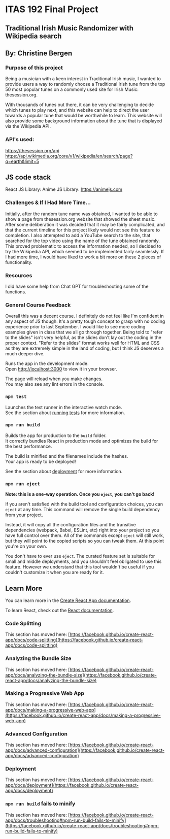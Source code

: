 # ITAS 192 Final Project

## Traditional Irish Music Randomizer with Wikipedia search
## By: Christine Bergen


### Purpose of this project
Being a musician with a keen interest in Traditional Irish music, I wanted to provide users a way to randomly choose 
a Traditional Irish tune from the top 50 most popular tunes on a commonly used site for Irish Music: thesession.org. 

With thousands of tunes out there, it can be very challenging to decide which tunes to play next, 
and this website can help to direct the user towards a popular tune that would be worthwhile to learn.
This website will also provide some background information about the tune that is displayed via the Wikipedia 
API. 

### API's used:
https://thesession.org/api
https://api.wikimedia.org/core/v1/wikipedia/en/search/page?q=earth&limit=5

## JS code stack
React JS Library: 
Anime JS Library: https://animejs.com


### Challenges & If I Had More Time...

Initially, after the random tune name was obtained, I wanted to be able to show a page from 
thesession.org website that showed the sheet music. After some deliberation it was decided that it may be 
fairly complicated, and that the current timeline for this project likely would not see this feature to completion. 
I also attempted to add a YouTube search to the site, that searched for the top video using the name of the tune 
obtained randomly. This proved problematic to access the information needed, so I decided to try the Wikipedia API, which
seemed to be implemented fairly seamlessly. If I had more time, I would have liked to work a bit more on these 2 pieces of 
functionality.

### Resources
I did have some help from Chat GPT for troubleshooting some of the functions.


### General Course Feedback
Overall this was a decent course. I definitely do not feel like I'm confident in any aspect of JS though. It's a pretty tough concept to grasp with no coding experience prior to last September. I would like to see more coding examples given in class that we all go through together. Being told to "refer to the slides" isn't very helpful, as the slides don't lay out the coding in the proper context. "Refer to the slides" format works well for HTML and CSS as they are extremely simple in the land of coding, but I think JS deserves a much deeper dive.



Runs the app in the development mode.\
Open [http://localhost:3000](http://localhost:3000) to view it in your browser.

The page will reload when you make changes.\
You may also see any lint errors in the console.

### `npm test`

Launches the test runner in the interactive watch mode.\
See the section about [running tests](https://facebook.github.io/create-react-app/docs/running-tests) for more information.

### `npm run build`

Builds the app for production to the `build` folder.\
It correctly bundles React in production mode and optimizes the build for the best performance.

The build is minified and the filenames include the hashes.\
Your app is ready to be deployed!

See the section about [deployment](https://facebook.github.io/create-react-app/docs/deployment) for more information.

### `npm run eject`

**Note: this is a one-way operation. Once you `eject`, you can't go back!**

If you aren't satisfied with the build tool and configuration choices, you can `eject` at any time. This command will remove the single build dependency from your project.

Instead, it will copy all the configuration files and the transitive dependencies (webpack, Babel, ESLint, etc) right into your project so you have full control over them. All of the commands except `eject` will still work, but they will point to the copied scripts so you can tweak them. At this point you're on your own.

You don't have to ever use `eject`. The curated feature set is suitable for small and middle deployments, and you shouldn't feel obligated to use this feature. However we understand that this tool wouldn't be useful if you couldn't customize it when you are ready for it.

## Learn More

You can learn more in the [Create React App documentation](https://facebook.github.io/create-react-app/docs/getting-started).

To learn React, check out the [React documentation](https://reactjs.org/).

### Code Splitting

This section has moved here: [https://facebook.github.io/create-react-app/docs/code-splitting](https://facebook.github.io/create-react-app/docs/code-splitting)

### Analyzing the Bundle Size

This section has moved here: [https://facebook.github.io/create-react-app/docs/analyzing-the-bundle-size](https://facebook.github.io/create-react-app/docs/analyzing-the-bundle-size)

### Making a Progressive Web App

This section has moved here: [https://facebook.github.io/create-react-app/docs/making-a-progressive-web-app](https://facebook.github.io/create-react-app/docs/making-a-progressive-web-app)

### Advanced Configuration

This section has moved here: [https://facebook.github.io/create-react-app/docs/advanced-configuration](https://facebook.github.io/create-react-app/docs/advanced-configuration)

### Deployment

This section has moved here: [https://facebook.github.io/create-react-app/docs/deployment](https://facebook.github.io/create-react-app/docs/deployment)

### `npm run build` fails to minify

This section has moved here: [https://facebook.github.io/create-react-app/docs/troubleshooting#npm-run-build-fails-to-minify](https://facebook.github.io/create-react-app/docs/troubleshooting#npm-run-build-fails-to-minify)
